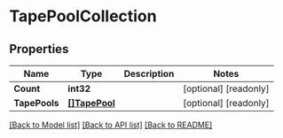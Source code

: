 # TapePoolCollection

## Properties

Name | Type | Description | Notes
------------ | ------------- | ------------- | -------------
**Count** | **int32** |  | [optional] [readonly] 
**TapePools** | [**[]TapePool**](tape_pool.md) |  | [optional] [readonly] 

[[Back to Model list]](../README.md#documentation-for-models) [[Back to API list]](../README.md#documentation-for-api-endpoints) [[Back to README]](../README.md)


